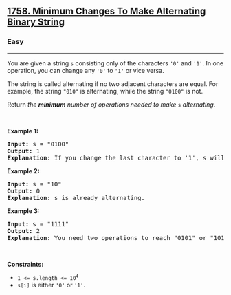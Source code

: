 <h2><a href="https://leetcode.com/problems/minimum-changes-to-make-alternating-binary-string/">1758. Minimum Changes To Make Alternating Binary String</a></h2><h3>Easy</h3><hr><div><p>You are given a string <code>s</code> consisting only of the characters <code>'0'</code> and <code>'1'</code>. In one operation, you can change any <code>'0'</code> to <code>'1'</code> or vice versa.</p>

<p>The string is called alternating if no two adjacent characters are equal. For example, the string <code>"010"</code> is alternating, while the string <code>"0100"</code> is not.</p>

<p>Return <em>the <strong>minimum</strong> number of operations needed to make</em> <code>s</code> <em>alternating</em>.</p>

<p>&nbsp;</p>
<p><strong class="example">Example 1:</strong></p>

<pre><strong>Input:</strong> s = "0100"
<strong>Output:</strong> 1
<strong>Explanation:</strong> If you change the last character to '1', s will be "0101", which is alternating.
</pre>

<p><strong class="example">Example 2:</strong></p>

<pre><strong>Input:</strong> s = "10"
<strong>Output:</strong> 0
<strong>Explanation:</strong> s is already alternating.
</pre>

<p><strong class="example">Example 3:</strong></p>

<pre><strong>Input:</strong> s = "1111"
<strong>Output:</strong> 2
<strong>Explanation:</strong> You need two operations to reach "0101" or "1010".
</pre>

<p>&nbsp;</p>
<p><strong>Constraints:</strong></p>

<ul>
	<li><code>1 &lt;= s.length &lt;= 10<sup>4</sup></code></li>
	<li><code>s[i]</code> is either <code>'0'</code> or <code>'1'</code>.</li>
</ul>
</div>